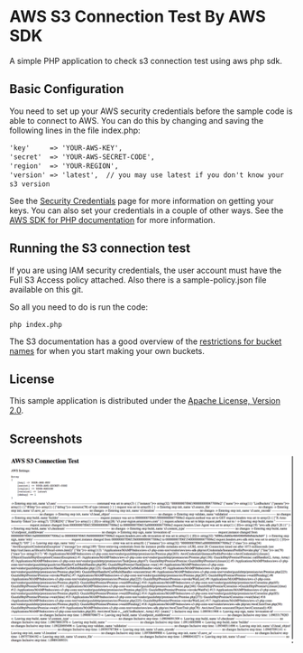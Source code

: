 # AWS S3 Connection Test By AWS SDK

A simple PHP application to check s3 connection test using aws php sdk.

## Basic Configuration

You need to set up your AWS security credentials before the sample code is able
to connect to AWS. You can do this by changing and saving the following lines in the file index.php:

	'key'     => 'YOUR-AWS-KEY',
	'secret'  => 'YOUR-AWS-SECRET-CODE',
	'region'  => 'YOUR-REGION',
	'version' => 'latest',  // you may use latest if you don't know your s3 version

See the [Security Credentials](http://aws.amazon.com/security-credentials) page
for more information on getting your keys. You can also set your credentials in
a couple of other ways. See the [AWS SDK for PHP documentation](http://docs.aws.amazon.com/aws-sdk-php/v3/guide/guide/credentials.html)
for more information.

## Running the S3 connection test

If you are using IAM security credentials, the user account must have the Full S3 Access policy attached.
Also there is a sample-policy.json file available on this git.

So all you need to do is run the
code:

    php index.php

The S3 documentation has a good overview of the [restrictions for bucket names](http://docs.aws.amazon.com/AmazonS3/latest/dev/BucketRestrictions.html)
for when you start making your own buckets.

## License

This sample application is distributed under the
[Apache License, Version 2.0](http://www.apache.org/licenses/LICENSE-2.0).

## Screenshots
![Screen1](https://raw.githubusercontent.com/biplobice/aws-s3-php-conn-test/master/screenshots/screen-1.png)